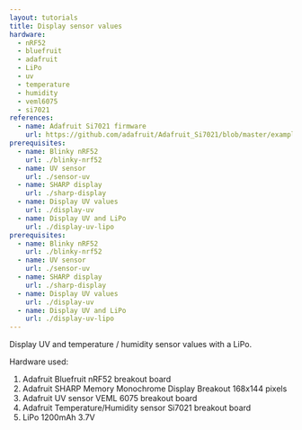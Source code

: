 ```yaml
---
layout: tutorials
title: Display sensor values
hardware:
  - nRF52
  - bluefruit
  - adafruit
  - LiPo
  - uv
  - temperature
  - humidity
  - veml6075
  - si7021
references:
  - name: Adafruit Si7021 firmware
    url: https://github.com/adafruit/Adafruit_Si7021/blob/master/examples/si7021/si7021.ino
prerequisites:
  - name: Blinky nRF52
    url: ./blinky-nrf52
  - name: UV sensor
    url: ./sensor-uv
  - name: SHARP display
    url: ./sharp-display
  - name: Display UV values
    url: ./display-uv
  - name: Display UV and LiPo
    url: ./display-uv-lipo
prerequisites:
  - name: Blinky nRF52
    url: ./blinky-nrf52
  - name: UV sensor
    url: ./sensor-uv
  - name: SHARP display
    url: ./sharp-display
  - name: Display UV values
    url: ./display-uv
  - name: Display UV and LiPo
    url: ./display-uv-lipo
---
```


Display UV and temperature / humidity sensor values with a LiPo.

Hardware used:

1. Adafruit Bluefruit nRF52 breakout board
1. Adafruit SHARP Memory Monochrome Display Breakout 168x144 pixels
1. Adafruit UV sensor VEML 6075 breakout board
1. Adafruit Temperature/Humidity sensor Si7021 breakout board
1. LiPo 1200mAh 3.7V
